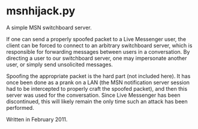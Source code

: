 # msnhijack.py

A simple MSN switchboard server.

If one can send a properly spoofed packet to a Live Messenger user, the client can be forced to connect to an arbitrary switchboard server, which is responsible for forwarding messages between users in a conversation. By directing a user to our switchboard server, one may impersonate another user, or simply send unsolicited messages.

Spoofing the appropriate packet is the hard part (not included here). It has once been done as a prank on a LAN (the MSN notification server session had to be intercepted to properly craft the spoofed packet), and then this server was used for the conversation. Since Live Messenger has been discontinued, this will likely remain the only time such an attack has been performed.

Written in February 2011.
